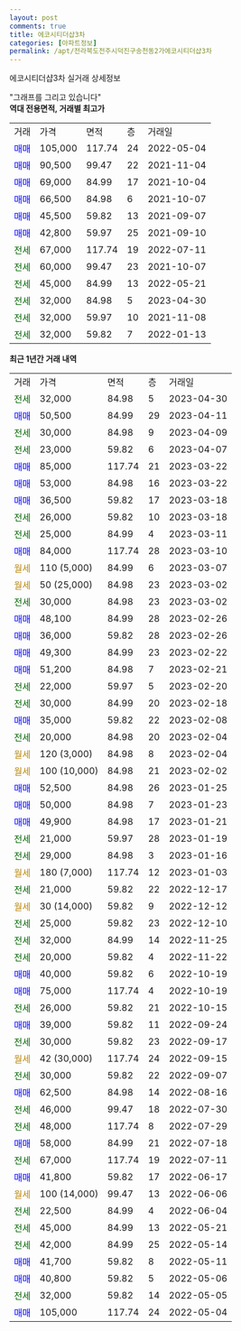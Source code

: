 ```yaml
---
layout: post
comments: true
title: 에코시티더샵3차
categories: [아파트정보]
permalink: /apt/전라북도전주시덕진구송천동2가에코시티더샵3차
---
```


에코시티더샵3차 실거래 상세정보

<script type="text/javascript">
  google.charts.load('current', {'packages':['line', 'corechart']});
  google.charts.setOnLoadCallback(drawChart);

  function drawChart() {
    var data = new google.visualization.DataTable();
    data.addColumn('date', '거래일');
    data.addColumn('number', "매매");
    data.addColumn('number', "전세");
    data.addColumn('number', "전매");

    data.addRows([[new Date(Date.parse("2023-04-30")), null, 32000, null], [new Date(Date.parse("2023-04-11")), 50500, null, null], [new Date(Date.parse("2023-04-09")), null, 30000, null], [new Date(Date.parse("2023-04-07")), null, 23000, null], [new Date(Date.parse("2023-03-22")), 85000, null, null], [new Date(Date.parse("2023-03-22")), 53000, null, null], [new Date(Date.parse("2023-03-18")), 36500, null, null], [new Date(Date.parse("2023-03-18")), null, 26000, null], [new Date(Date.parse("2023-03-11")), null, 25000, null], [new Date(Date.parse("2023-03-10")), 84000, null, null], [new Date(Date.parse("2023-03-07")), null, null, null], [new Date(Date.parse("2023-03-02")), null, null, null], [new Date(Date.parse("2023-03-02")), null, 30000, null], [new Date(Date.parse("2023-02-26")), 48100, null, null], [new Date(Date.parse("2023-02-26")), 36000, null, null], [new Date(Date.parse("2023-02-22")), 49300, null, null], [new Date(Date.parse("2023-02-21")), 51200, null, null], [new Date(Date.parse("2023-02-20")), null, 22000, null], [new Date(Date.parse("2023-02-18")), null, 30000, null], [new Date(Date.parse("2023-02-08")), 35000, null, null], [new Date(Date.parse("2023-02-04")), null, 20000, null], [new Date(Date.parse("2023-02-04")), null, null, null], [new Date(Date.parse("2023-02-02")), null, null, null], [new Date(Date.parse("2023-01-25")), 52500, null, null], [new Date(Date.parse("2023-01-23")), 50000, null, null], [new Date(Date.parse("2023-01-21")), 49900, null, null], [new Date(Date.parse("2023-01-19")), null, 21000, null], [new Date(Date.parse("2023-01-16")), null, 29000, null], [new Date(Date.parse("2023-01-03")), null, null, null], [new Date(Date.parse("2022-12-17")), null, 21000, null], [new Date(Date.parse("2022-12-12")), null, null, null], [new Date(Date.parse("2022-12-10")), null, 25000, null], [new Date(Date.parse("2022-11-25")), null, 32000, null], [new Date(Date.parse("2022-11-22")), null, 20000, null], [new Date(Date.parse("2022-10-19")), 40000, null, null], [new Date(Date.parse("2022-10-19")), 75000, null, null], [new Date(Date.parse("2022-10-15")), null, 26000, null], [new Date(Date.parse("2022-09-24")), 39000, null, null], [new Date(Date.parse("2022-09-17")), null, 30000, null], [new Date(Date.parse("2022-09-15")), null, null, null], [new Date(Date.parse("2022-09-07")), null, 30000, null], [new Date(Date.parse("2022-08-16")), 62500, null, null], [new Date(Date.parse("2022-07-30")), null, 46000, null], [new Date(Date.parse("2022-07-29")), null, 48000, null], [new Date(Date.parse("2022-07-18")), 58000, null, null], [new Date(Date.parse("2022-07-11")), null, 67000, null], [new Date(Date.parse("2022-06-17")), 41800, null, null], [new Date(Date.parse("2022-06-06")), null, null, null], [new Date(Date.parse("2022-06-04")), null, 22500, null], [new Date(Date.parse("2022-05-21")), null, 45000, null], [new Date(Date.parse("2022-05-14")), null, 42000, null], [new Date(Date.parse("2022-05-11")), 41700, null, null], [new Date(Date.parse("2022-05-06")), 40800, null, null], [new Date(Date.parse("2022-05-05")), null, 32000, null], [new Date(Date.parse("2022-05-04")), 105000, null, null]]);

    var options = {
      hAxis: {
        format: 'yyyy/MM/dd'
      },    
      lineWidth: 0,
      pointsVisible: true,    
      title: '최근 1년간 유형별 실거래가 분포',
      legend: { position: 'bottom' }
    };

    var formatter = new google.visualization.NumberFormat({pattern:'###,###'} );
    formatter.format(data, 1);
    formatter.format(data, 2);
    
    setTimeout(function() {
        var chart = new google.visualization.LineChart(document.getElementById('columnchart_material'));
        chart.draw(data, (options));
        document.getElementById('loading').style.display = 'none';
    }, 200);
  }
</script>


<div id="loading" style="z-index:20; display: block; margin-left: 0px">"그래프를 그리고 있습니다"</div>
<div id="columnchart_material" style="width: 95%; margin-left: 0px; display: block"></div>
<!-- contents start -->
<b>역대 전용면적, 거래별 최고가</b>
<table class="sortable">
    <tr>
      <td>거래</td>
      <td>가격</td>
      <td>면적</td>
      <td>층</td>
      <td>거래일</td>
    </tr>
        <tr>
          <td><a style="color: blue">매매</a></td>
          <td>105,000</td>
          <td>117.74</td>
          <td>24</td>
          <td>2022-05-04</td>
        </tr>            <tr>
          <td><a style="color: blue">매매</a></td>
          <td>90,500</td>
          <td>99.47</td>
          <td>22</td>
          <td>2021-11-04</td>
        </tr>            <tr>
          <td><a style="color: blue">매매</a></td>
          <td>69,000</td>
          <td>84.99</td>
          <td>17</td>
          <td>2021-10-04</td>
        </tr>            <tr>
          <td><a style="color: blue">매매</a></td>
          <td>66,500</td>
          <td>84.98</td>
          <td>6</td>
          <td>2021-10-07</td>
        </tr>            <tr>
          <td><a style="color: blue">매매</a></td>
          <td>45,500</td>
          <td>59.82</td>
          <td>13</td>
          <td>2021-09-07</td>
        </tr>            <tr>
          <td><a style="color: blue">매매</a></td>
          <td>42,800</td>
          <td>59.97</td>
          <td>25</td>
          <td>2021-09-10</td>
        </tr>        
        <tr>
              <td><a style="color: darkgreen">전세</a></td>
              <td>67,000</td>
              <td>117.74</td>
              <td>19</td>
              <td>2022-07-11</td>
            </tr>            <tr>
              <td><a style="color: darkgreen">전세</a></td>
              <td>60,000</td>
              <td>99.47</td>
              <td>23</td>
              <td>2021-10-07</td>
            </tr>            <tr>
              <td><a style="color: darkgreen">전세</a></td>
              <td>45,000</td>
              <td>84.99</td>
              <td>13</td>
              <td>2022-05-21</td>
            </tr>            <tr>
              <td><a style="color: darkgreen">전세</a></td>
              <td>32,000</td>
              <td>84.98</td>
              <td>5</td>
              <td>2023-04-30</td>
            </tr>            <tr>
              <td><a style="color: darkgreen">전세</a></td>
              <td>32,000</td>
              <td>59.97</td>
              <td>10</td>
              <td>2021-11-08</td>
            </tr>            <tr>
              <td><a style="color: darkgreen">전세</a></td>
              <td>32,000</td>
              <td>59.82</td>
              <td>7</td>
              <td>2022-01-13</td>
            </tr>        
    
</table>

<b>최근 1년간 거래 내역</b>

<table class="sortable">
    <tr>
      <td>거래</td>
      <td>가격</td>
      <td>면적</td>
      <td>층</td>
      <td>거래일</td>
    </tr>
    <tr>
      <td><a style="color: darkgreen">전세</a></td>
      <td>32,000</td>
      <td>84.98</td>
      <td>5</td>
      <td>2023-04-30</td>
    </tr>          <tr>
      <td><a style="color: blue">매매</a></td>
      <td>50,500</td>
      <td>84.99</td>
      <td>29</td>
      <td>2023-04-11</td>
    </tr>          <tr>
      <td><a style="color: darkgreen">전세</a></td>
      <td>30,000</td>
      <td>84.98</td>
      <td>9</td>
      <td>2023-04-09</td>
    </tr>          <tr>
      <td><a style="color: darkgreen">전세</a></td>
      <td>23,000</td>
      <td>59.82</td>
      <td>6</td>
      <td>2023-04-07</td>
    </tr>          <tr>
      <td><a style="color: blue">매매</a></td>
      <td>85,000</td>
      <td>117.74</td>
      <td>21</td>
      <td>2023-03-22</td>
    </tr>          <tr>
      <td><a style="color: blue">매매</a></td>
      <td>53,000</td>
      <td>84.98</td>
      <td>16</td>
      <td>2023-03-22</td>
    </tr>          <tr>
      <td><a style="color: blue">매매</a></td>
      <td>36,500</td>
      <td>59.82</td>
      <td>17</td>
      <td>2023-03-18</td>
    </tr>          <tr>
      <td><a style="color: darkgreen">전세</a></td>
      <td>26,000</td>
      <td>59.82</td>
      <td>10</td>
      <td>2023-03-18</td>
    </tr>          <tr>
      <td><a style="color: darkgreen">전세</a></td>
      <td>25,000</td>
      <td>84.99</td>
      <td>4</td>
      <td>2023-03-11</td>
    </tr>          <tr>
      <td><a style="color: blue">매매</a></td>
      <td>84,000</td>
      <td>117.74</td>
      <td>28</td>
      <td>2023-03-10</td>
    </tr>          <tr>
      <td><a style="color: darkgoldenrod">월세</a></td>
      <td>110 (5,000)</td>
      <td>84.99</td>
      <td>6</td>
      <td>2023-03-07</td>
    </tr>          <tr>
      <td><a style="color: darkgoldenrod">월세</a></td>
      <td>50 (25,000)</td>
      <td>84.98</td>
      <td>23</td>
      <td>2023-03-02</td>
    </tr>          <tr>
      <td><a style="color: darkgreen">전세</a></td>
      <td>30,000</td>
      <td>84.98</td>
      <td>23</td>
      <td>2023-03-02</td>
    </tr>          <tr>
      <td><a style="color: blue">매매</a></td>
      <td>48,100</td>
      <td>84.99</td>
      <td>28</td>
      <td>2023-02-26</td>
    </tr>          <tr>
      <td><a style="color: blue">매매</a></td>
      <td>36,000</td>
      <td>59.82</td>
      <td>28</td>
      <td>2023-02-26</td>
    </tr>          <tr>
      <td><a style="color: blue">매매</a></td>
      <td>49,300</td>
      <td>84.99</td>
      <td>23</td>
      <td>2023-02-22</td>
    </tr>          <tr>
      <td><a style="color: blue">매매</a></td>
      <td>51,200</td>
      <td>84.98</td>
      <td>7</td>
      <td>2023-02-21</td>
    </tr>          <tr>
      <td><a style="color: darkgreen">전세</a></td>
      <td>22,000</td>
      <td>59.97</td>
      <td>5</td>
      <td>2023-02-20</td>
    </tr>          <tr>
      <td><a style="color: darkgreen">전세</a></td>
      <td>30,000</td>
      <td>84.99</td>
      <td>20</td>
      <td>2023-02-18</td>
    </tr>          <tr>
      <td><a style="color: blue">매매</a></td>
      <td>35,000</td>
      <td>59.82</td>
      <td>22</td>
      <td>2023-02-08</td>
    </tr>          <tr>
      <td><a style="color: darkgreen">전세</a></td>
      <td>20,000</td>
      <td>84.98</td>
      <td>20</td>
      <td>2023-02-04</td>
    </tr>          <tr>
      <td><a style="color: darkgoldenrod">월세</a></td>
      <td>120 (3,000)</td>
      <td>84.98</td>
      <td>8</td>
      <td>2023-02-04</td>
    </tr>          <tr>
      <td><a style="color: darkgoldenrod">월세</a></td>
      <td>100 (10,000)</td>
      <td>84.98</td>
      <td>21</td>
      <td>2023-02-02</td>
    </tr>          <tr>
      <td><a style="color: blue">매매</a></td>
      <td>52,500</td>
      <td>84.98</td>
      <td>26</td>
      <td>2023-01-25</td>
    </tr>          <tr>
      <td><a style="color: blue">매매</a></td>
      <td>50,000</td>
      <td>84.98</td>
      <td>7</td>
      <td>2023-01-23</td>
    </tr>          <tr>
      <td><a style="color: blue">매매</a></td>
      <td>49,900</td>
      <td>84.98</td>
      <td>17</td>
      <td>2023-01-21</td>
    </tr>          <tr>
      <td><a style="color: darkgreen">전세</a></td>
      <td>21,000</td>
      <td>59.97</td>
      <td>28</td>
      <td>2023-01-19</td>
    </tr>          <tr>
      <td><a style="color: darkgreen">전세</a></td>
      <td>29,000</td>
      <td>84.98</td>
      <td>3</td>
      <td>2023-01-16</td>
    </tr>          <tr>
      <td><a style="color: darkgoldenrod">월세</a></td>
      <td>180 (7,000)</td>
      <td>117.74</td>
      <td>12</td>
      <td>2023-01-03</td>
    </tr>          <tr>
      <td><a style="color: darkgreen">전세</a></td>
      <td>21,000</td>
      <td>59.82</td>
      <td>22</td>
      <td>2022-12-17</td>
    </tr>          <tr>
      <td><a style="color: darkgoldenrod">월세</a></td>
      <td>30 (14,000)</td>
      <td>59.82</td>
      <td>9</td>
      <td>2022-12-12</td>
    </tr>          <tr>
      <td><a style="color: darkgreen">전세</a></td>
      <td>25,000</td>
      <td>59.82</td>
      <td>23</td>
      <td>2022-12-10</td>
    </tr>          <tr>
      <td><a style="color: darkgreen">전세</a></td>
      <td>32,000</td>
      <td>84.99</td>
      <td>14</td>
      <td>2022-11-25</td>
    </tr>          <tr>
      <td><a style="color: darkgreen">전세</a></td>
      <td>20,000</td>
      <td>59.82</td>
      <td>4</td>
      <td>2022-11-22</td>
    </tr>          <tr>
      <td><a style="color: blue">매매</a></td>
      <td>40,000</td>
      <td>59.82</td>
      <td>6</td>
      <td>2022-10-19</td>
    </tr>          <tr>
      <td><a style="color: blue">매매</a></td>
      <td>75,000</td>
      <td>117.74</td>
      <td>4</td>
      <td>2022-10-19</td>
    </tr>          <tr>
      <td><a style="color: darkgreen">전세</a></td>
      <td>26,000</td>
      <td>59.82</td>
      <td>21</td>
      <td>2022-10-15</td>
    </tr>          <tr>
      <td><a style="color: blue">매매</a></td>
      <td>39,000</td>
      <td>59.82</td>
      <td>11</td>
      <td>2022-09-24</td>
    </tr>          <tr>
      <td><a style="color: darkgreen">전세</a></td>
      <td>30,000</td>
      <td>59.82</td>
      <td>23</td>
      <td>2022-09-17</td>
    </tr>          <tr>
      <td><a style="color: darkgoldenrod">월세</a></td>
      <td>42 (30,000)</td>
      <td>117.74</td>
      <td>24</td>
      <td>2022-09-15</td>
    </tr>          <tr>
      <td><a style="color: darkgreen">전세</a></td>
      <td>30,000</td>
      <td>59.82</td>
      <td>22</td>
      <td>2022-09-07</td>
    </tr>          <tr>
      <td><a style="color: blue">매매</a></td>
      <td>62,500</td>
      <td>84.98</td>
      <td>14</td>
      <td>2022-08-16</td>
    </tr>          <tr>
      <td><a style="color: darkgreen">전세</a></td>
      <td>46,000</td>
      <td>99.47</td>
      <td>18</td>
      <td>2022-07-30</td>
    </tr>          <tr>
      <td><a style="color: darkgreen">전세</a></td>
      <td>48,000</td>
      <td>117.74</td>
      <td>8</td>
      <td>2022-07-29</td>
    </tr>          <tr>
      <td><a style="color: blue">매매</a></td>
      <td>58,000</td>
      <td>84.99</td>
      <td>21</td>
      <td>2022-07-18</td>
    </tr>          <tr>
      <td><a style="color: darkgreen">전세</a></td>
      <td>67,000</td>
      <td>117.74</td>
      <td>19</td>
      <td>2022-07-11</td>
    </tr>          <tr>
      <td><a style="color: blue">매매</a></td>
      <td>41,800</td>
      <td>59.82</td>
      <td>17</td>
      <td>2022-06-17</td>
    </tr>          <tr>
      <td><a style="color: darkgoldenrod">월세</a></td>
      <td>100 (14,000)</td>
      <td>99.47</td>
      <td>13</td>
      <td>2022-06-06</td>
    </tr>          <tr>
      <td><a style="color: darkgreen">전세</a></td>
      <td>22,500</td>
      <td>84.99</td>
      <td>4</td>
      <td>2022-06-04</td>
    </tr>          <tr>
      <td><a style="color: darkgreen">전세</a></td>
      <td>45,000</td>
      <td>84.99</td>
      <td>13</td>
      <td>2022-05-21</td>
    </tr>          <tr>
      <td><a style="color: darkgreen">전세</a></td>
      <td>42,000</td>
      <td>84.99</td>
      <td>25</td>
      <td>2022-05-14</td>
    </tr>          <tr>
      <td><a style="color: blue">매매</a></td>
      <td>41,700</td>
      <td>59.82</td>
      <td>8</td>
      <td>2022-05-11</td>
    </tr>          <tr>
      <td><a style="color: blue">매매</a></td>
      <td>40,800</td>
      <td>59.82</td>
      <td>5</td>
      <td>2022-05-06</td>
    </tr>          <tr>
      <td><a style="color: darkgreen">전세</a></td>
      <td>32,000</td>
      <td>59.82</td>
      <td>14</td>
      <td>2022-05-05</td>
    </tr>          <tr>
      <td><a style="color: blue">매매</a></td>
      <td>105,000</td>
      <td>117.74</td>
      <td>24</td>
      <td>2022-05-04</td>
    </tr>      </table>
<!-- contents end -->    

